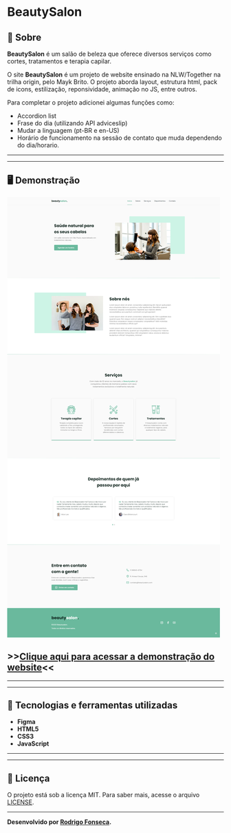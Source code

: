 # BeautySalon



## 📝 Sobre

**BeautySalon** é um salão de beleza que oferece diversos serviços como cortes, tratamentos e terapia capilar.
  
O site **BeautySalon** é um projeto de website ensinado na NLW/Together na trilha origin, pelo Mayk Brito. O projeto aborda layout, estrutura html, pack de icons, estilização, reponsividade, animação no JS, entre outros.

Para completar o projeto adicionei algumas funções como: 
- Accordion list 
- Frase do dia (utilizando API adviceslip)
- Mudar a linguagem (pt-BR e en-US)
- Horário de funcionamento na sessão de contato que muda dependendo do dia/horario.

---------
---------

## 🖥️ Demonstração
[![BeautySalon](screencapture-rodrigofonsecag-github-io-beautysalon-2021-06-26-18_09_12.png "Clique para acessar o projeto")](https://beautysalon-seven.vercel.app/ "Clique para acessar o projeto")  


## >>**[Clique aqui para acessar a demonstração do website](https://beautysalon-seven.vercel.app/)**<<


----------
----------



## 🚀 Tecnologias e ferramentas utilizadas

- **Figma**
- **HTML5**
- **CSS3**
- **JavaScript**

----
----

## 📝 Licença

O projeto está sob a licença MIT. Para saber mais, acesse o arquivo [LICENSE](https://github.com/RodrigoFonsecaG/bikcraft/blob/main/LICENSE).

---

**Desenvolvido por [Rodrigo Fonseca](https://github.com/RodrigoFonsecaG/).**
